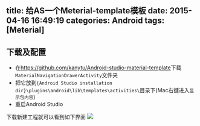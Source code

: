 title: 给AS一个Meterial-template模板
date: 2015-04-16 16:49:19
categories: Android
tags: [Meterial]
---
<!--more-->
## 下载及配置
- 在<https://github.com/kanytu/Android-studio-material-template>下载`MaterialNavigationDrawerActivity`文件夹
- 把它放到`{Android Studio installation dir}\plugins\android\lib\templates\activities\`目录下(Mac右键进入`显示包内容`)
- 重启Android Studio

下载新建工程就可以看到如下界面
![](/img/15041601.png)